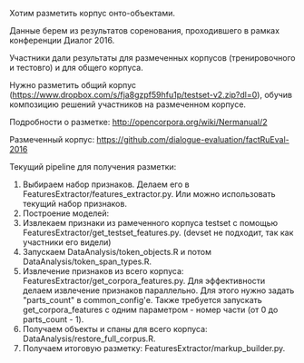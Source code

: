 Хотим разметить корпус онто-объектами. 

Данные берем из результатов соренования, проходившего в рамках конференции Диалог 2016.

Участники дали результаты для размеченных корпусов (тренировочного и тестовго) и для общего корпуса.

Нужно разметить общий корпус (https://www.dropbox.com/s/fja8gzpf59hfu1p/testset-v2.zip?dl=0), обучив композицию решений участников на размеченном корпусе.

Подробности о разметке: http://opencorpora.org/wiki/Nermanual/2

Размеченный корпус: https://github.com/dialogue-evaluation/factRuEval-2016

Текущий pipeline для получения разметки:

1. Выбираем набор признаков. Делаем его в FeaturesExtractor/features_extractor.py. Или можно использовать текущий набор признаков.
2. Построение моделей:
  1. Извлекаем признаки из рамеченного корпуса testset с помощью FeaturesExtractor/get_testset_features.py. (devset не подходит, так как участники его видели)
  2. Запускаем DataAnalysis/token_objects.R и потом DataAnalysis/token_span_types.R.
3. Извлечение признаков из всего корпуса: FeaturesExtractor/get_corpora_features.py.
Для эффективности делаем извлечение признаков параллельно. Для этого нужно задать "parts_count" в common_config'е.
Также требуется запускать get_corpora_features с одним параметром - номер части (от 0 до parts_count - 1).
4. Получаем объекты и спаны для всего корпуса: DataAnalysis/restore_full_corpus.R.
5. Получаем итоговую разметку: FeaturesExtractor/markup_builder.py.
